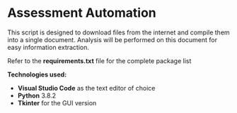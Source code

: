 # Assessment Automation

This script is designed to download files from the internet and compile them into a single document. Analysis will be performed on this document for easy information extraction.

Refer to the <b>requirements.txt</b> file for the complete package list <br>

<b>Technologies used:</b>

- <b>Visual Studio Code</b> as the text editor of choice
- <b>Python</b> 3.8.2
- <b>Tkinter</b> for the GUI version
